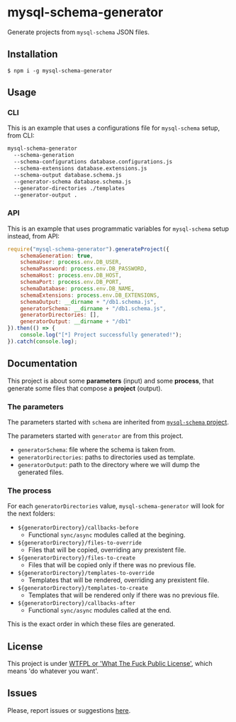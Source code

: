 # mysql-schema-generator

Generate projects from `mysql-schema` JSON files. 

## Installation

`$ npm i -g mysql-schema-generator`

## Usage

### CLI

This is an example that uses a configurations file for `mysql-schema` setup, from CLI:

```sh
mysql-schema-generator
  --schema-generation
  --schema-configurations database.configurations.js
  --schema-extensions database.extensions.js
  --schema-output database.schema.js
  --generator-schema database.schema.js
  --generator-directories ./templates
  --generator-output .
```

### API

This is an example that uses programmatic variables for `mysql-schema` setup instead, from API:

```js
require("mysql-schema-generator").generateProject({
	schemaGeneration: true,
	schemaUser: process.env.DB_USER,
	schemaPassword: process.env.DB_PASSWORD,
	schemaHost: process.env.DB_HOST,
	schemaPort: process.env.DB_PORT,
	schemaDatabase: process.env.DB_NAME,
	schemaExtensions: process.env.DB_EXTENSIONS,
	schemaOutput: __dirname + "/db1.schema.js",
	generatorSchema: __dirname + "/db1.schema.js",
	generatorDirectories: [],
	generatorOutput: __dirname + "/db1"
}).then(() => {
	console.log("[*] Project successfully generated!");
}).catch(console.log);
```

## Documentation

This project is about some **parameters** (input) and some **process**, that generate some files that compose a **project** (output).

### The parameters

The parameters started with `schema` are inherited from [`mysql-schema` project](#).

The parameters started with `generator` are from this project.

  - `generatorSchema`: file where the schema is taken from.
  - `generatorDirectories`: paths to directories used as template.
  - `generatorOutput`: path to the directory where we will dump the generated files.

### The process

For each `generatorDirectories` value, `mysql-schema-generator` will look for the next folders:

 - `${generatorDirectory}/callbacks-before`
    - Functional `sync/async` modules called at the begining.
 - `${generatorDirectory}/files-to-override`
    - Files that will be copied, overriding any prexistent file.
 - `${generatorDirectory}/files-to-create`
    - Files that will be copied only if there was no previous file.
 - `${generatorDirectory}/templates-to-override`
    - Templates that will be rendered, overriding any prexistent file.
 - `${generatorDirectory}/templates-to-create`
    - Templates that will be rendered only if there was no previous file.
 - `${generatorDirectory}/callbacks-after`
    - Functional `sync/async` modules called at the end.

This is the exact order in which these files are generated.





## License

This project is under [WTFPL or 'What The Fuck Public License'](https://es.wikipedia.org/wiki/WTFPL), which means 'do whatever you want'.

## Issues 

Please, report issues or suggestions [here](https://github.com/allnulled/mysql-schema-generator/issues/new).

